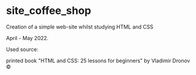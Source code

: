 # site_coffee_shop
Creation of a simple web-site whilst studying HTML and CSS

April - May 2022.

Used source:

printed book "HTML and CSS: 25 lessons for beginners" by Vladimir Dronov © 
